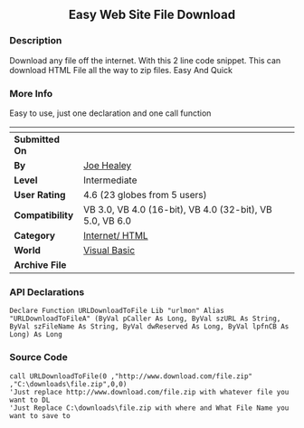 ﻿<div align="center">

## Easy Web Site File Download


</div>

### Description

Download any file off the internet. With this 2 line code snippet. This can download HTML File all the way to zip files. Easy And Quick
 
### More Info
 
Easy to use, just one declaration and one call function


<span>             |<span>
---                |---
**Submitted On**   |
**By**             |[Joe Healey](https://github.com/Planet-Source-Code/PSCIndex/blob/master/ByAuthor/joe-healey.md)
**Level**          |Intermediate
**User Rating**    |4.6 (23 globes from 5 users)
**Compatibility**  |VB 3\.0, VB 4\.0 \(16\-bit\), VB 4\.0 \(32\-bit\), VB 5\.0, VB 6\.0
**Category**       |[Internet/ HTML](https://github.com/Planet-Source-Code/PSCIndex/blob/master/ByCategory/internet-html__1-34.md)
**World**          |[Visual Basic](https://github.com/Planet-Source-Code/PSCIndex/blob/master/ByWorld/visual-basic.md)
**Archive File**   |[](https://github.com/Planet-Source-Code/joe-healey-easy-web-site-file-download__1-36211/archive/master.zip)

### API Declarations

```
Declare Function URLDownloadToFile Lib "urlmon" Alias "URLDownloadToFileA" (ByVal pCaller As Long, ByVal szURL As String, ByVal szFileName As String, ByVal dwReserved As Long, ByVal lpfnCB As Long) As Long
```


### Source Code

```
call URLDownloadToFile(0 ,"http://www.download.com/file.zip" ,"C:\downloads\file.zip",0,0)
'Just replace http://www.download.com/file.zip with whatever file you want to DL
'Just Replace C:\downloads\file.zip with where and What File Name you want to save to
```

